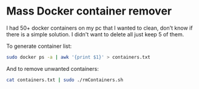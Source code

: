 # Mass Docker container remover

I had 50+ docker containers on my pc that I wanted to clean, don't know 
if there is a simple solution. I didn't want to delete all just keep 5 of them.

To generate container list:

```bash
sudo docker ps -a | awk '{print $1}' > containers.txt
```

And to remove unwanted containers:

```bash
cat containers.txt | sudo ./rmContainers.sh
```
